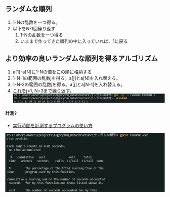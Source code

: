 
## ランダムな順列
1. 1-Nの乱数を一つ得る。
2. 以下をN-1回繰り返す
    1. 1-Nの乱数を一つ得る
    2. いままで作ってきた順列の中に入っていれば、1に戻る

## より効率の良いランダムな順列を得るアルゴリズム
1. a[1]-a[N]に1-Nの値をこの順に格納する
2. 1-N-1の範囲の乱数jを得る。a[j]とa[N]を入れ替える。
3. 1-N-2の範囲の乱数jを得る。a[j]とa[N-1]を入れ替える。
4. これをj=1, N=3まで繰り返す。
![Alt text](image.png)

#### 計測?
* <a href="https://monoist.itmedia.co.jp/mn/articles/1711/15/news012_3.html">
    実行時間を計測するプログラムの使い方
    </a>
![Alt text](image-1.png)